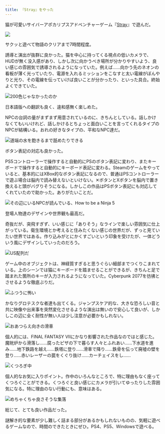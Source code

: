 ```yaml
---
title: 『Stray』をやった
---
```

猫が可愛いサイバーアポカリプスアドベンチャーゲーム『[Stray](https://store.steampowered.com/app/1332010/Stray/?l=japanese)』で遊んだ。

![](https://lh3.googleusercontent.com/docs/ADP-6oFC7ZUoYQ0Lev8vtR_d-vBn1VtHBjCoc1T--NVAzNuXN73vMvTnjEsUK1LzkR3vBSSzxq6YDqRr2RWmH9XtKbhZqH8xVg4evgi1mgWF3EWvA5eobc-t2jtFjbMQ9IiG4_Phme-9v6wqD1B_BqWfYKgDYo7V0wx0d_CUuvtews5p3W231dTVBgTYxxqT9F2YK_unKCOytnkVGuTLkz6JM6uaqO0LWYrWHzUvYPN5QVhlZkEaH3xBY6-Y29pqjqh2hOhgNZrj8HsY0u8OK_U7jITe2vZWLyZncZ5t5FG2oPivQ3PtBuBk-R2REXeAA58o9Dy7L21DeR05TBxLwwRF8G34WK2iAJbzStOqaDXVQNNhsdgKYTEcg-4IOg1CMCdAJg_rpotypDZAFri-z9Y9atCDoQgmEt7cEDcZrcKPLuJBb4Yy5Xelp3ghY4OiCQdt5piJRwdo8Ycmc9TEZIcRMnXDne_Hayrn7mfUCDE_k42r9qY42623CxQLcoBdSumRzC2ODOFD15qd-tgtRkOHUGa-rptHXNsMRkvFQ2o7MC1-bvWROVBcNpZDM5K55rtMmWBYuvInAyr2m1aVoUTnZ5rQth9XiK6EZ49QUjkjUgPFywb0BObYbBKhdPyPLPcRx4TFN4v6Nn-jWT4A8ryx4iLvAxTde1yhKTi42I-98F8eIBsoe0tHVSy86EhPD3TZ74vkzxEGsjYRexVRs42uSbF-0CycnapNT6BnhUL7-x5Z5McF2yEpJ6tR5xqbwI_KW8rxGxZCEzWRkOXjxyz-1ecQT4NmENeiXIM7m30FaQviROQt6EabEdQ2_l728PmlgzhinMu-8X7h9PltJHh5-Lw_f1aZGRpUxdBIVAi7ZU2z61mfQg3PXqpvRaHMT7x6zhm1dGFPKZTtb2EcykNFkQj52NMn0B0DtWJNZCsRu9v1WcOPXEJMqzjp6Emc3OZWZkgHIsPfKBHgwkAXRcaY82yATkpSH0Wd2o0BHpiAP2fVxuf_uT0WodbnveK14sCZYegDOFMk65k3HbQobjyiLjGM6UDyV1hP5z0vAR5vARsdCgNjCSnmRSFS6FlJIBYoGN1DFjTjdM08bqEajKsx94OMTWY3nNwPNBq5Tw3P-MLitOwpMdTvcRCsKDbNEyVL2nlKpqH7WZzPSMP71SpHo4NLkcAqZbkFsJCoyukyQyhxbNkJ5pGg8X6flIepQe_PXtzSotfL8jMFhS_wJvtBNQnj7Sdv1XUiVQ3RHp3QgvQaMuRleA)

サクッと遊べて物語のクリアまで7時間程度。

誘導と演出が抜群に良かった。猫を中心に持ってくる視点の低いカメラで、HUDが無く没入感があり、しかし次に向かうべき場所が分かりやすいよう、良い感じの雰囲気で誘導されるようになっていた。例えば……向かう先のネオンの看板が薄く光っていたり、電源を入れるミッションをこなすと太い電線がぼんやりと光り、その電線を伝っていけば良いことが分かったり、といった具合。終始よくできていた。

![](https://lh3.googleusercontent.com/docs/ADP-6oFI_FkJhQZfsO4y5LMb0zuXJDa9A1_lRKs0Ml4AhHIK-BtYsaTGbH49OEKB7Zb-Dppycd3ZmdT-NloUlPzvdRfAZqXasMqZkQExpqOZWAh1Sz18WSB441UAPDDZCS9CUQ_wpsZK6-siaFmFoh-s89n_Vs2d0YJ8d0Xrlp15ukorLMvwM2de1z_9UIrUhaliJ5HTuO6RbjAn3lVSLw9c1uLajJxVbzDnf7YNysTccozaDwvYJVQdQKeCzyZBeHkeG_xgI0QyM8QtGnUjf3zHGq5YDI1sztfeHeLnyLoHXDmxT9GQm6pCI89SBcr3-74FO6lVZO9pA9wyjIuCRpvEtY1iSUNuxCQQQfi8ma_QeqVc6et-4uSItUyQnYcb8rlGmOkWtCFIofk_9rgKG_6XKSjbt8ViDli2UBhNCa-ZMBF3dtIyHy0-H5YQoeeWXSAhP1sFYClKndOPBN2FeoDo_fgCIm-_H5SciS_mMG_JMOxPjJUCwFU0V4kGtcgqPUoS1BgCMClDAtgCiQtNU7LxuUeHb5yFIZRM67QU5KO-tgNmdyHco6wW02yrqzvL-HEOr5n1UpUTcXq_WQ6IBNNtJZry3C3WcqEkHIefj--tyKjG5S90EBC8fyjavGhC8Y6cwl88O0vRkKpT80uPZkpjvycFOcprdemKzrxCWcOdRg-9Uorec-p2UQRyrQLFIVsg9_mMq2_-UfjtPbnrGEUZ7uqQEEUpjTd_XqdYFDxJQXCLs3g8DF72KNEDvSsPoOWGy8EjjpxwiXqJuLJfa3muGWg1palUCydBKhY4Kg-zX4SuLsShjJIbwILyg9RTkHHn5JZtL40FgbAGkmrYk7Tk1107lNxKpxxcLV08ppwCgZVfL2tpSFA-c6ciAGgr_OGGdwV1jeHN1hRS-53U0JfDVbOsBu8p8XCpJQiOWy5LFe8oj0NQk7McnEmvEgfGIsQ7H79PGRYS-ybJUvuKA2D6UKiz94QY2yQQ_aAZrjhLaYBFL0u1rqPrdARlZab94wdcX0r-im_zLTy1mLhTnDhDLMowBUcnByuAzM6zeZH8hkkx9pSZNcPKJaIB8ftdkLEoYRfiOS5WMV_uQNuffq1ZOR0tOU0s3ZqzyUmNaxuhjzbsXbPtr9xWXR65I2czUJh60gw3UBosalSCMcpgKRpeOeM1c2Y_OqZYNgRvLfPZcb7-Obhkzv5hZ1PV32I8bB6qMifdB-0XhYTLZg45Q38SPbFLZGHFIcMlb6NcaANRtHAy961Npg "200色じゃなかったのか")

日本語版への翻訳も良く、違和感無く楽しめた。

NPCの台詞の量がまずまず用意されているのに、きちんとしている。話しかけなくてもいいけれど、話しかけるとちょっと面白いことを言ってくれるタイプのNPCが結構いる。おれの好きなタイプの、平和なNPC達だ。

![](https://lh3.googleusercontent.com/docs/ADP-6oFUEcCpJQK_PcmjZlvzRofkPkGybHCu6iLJExUDBvAJsBQFbFAV_Om-HhuyvGRsgqfEeVjoHo0lHVRFyyHKNtK63O6tAKLHgskbZE69abT4-32NsXa9NfLEy5KuqBf1v3asXiVbG4PysKKgurwlByUh5YLJaC3a07_ehOkoNETEJ6dN424qlASyffYl1JK-1R5CeqDqpE93v-qd6bskXsIJ3LVbApCKQedn7SSZWICOTxQfWcsfHYQlxLGVK6pYeuCfzcs-MfOI_C4uUPHAnZBrvyW7ykWqO2_-gzLKppgrImAuGhhw2PYsi1mB1o5Nw_SUI4D-f9QkopUUKEaKXeKDzDjHuLSdzH9BbvsuUqLlSjRpmu228osck3PPviXr7YEkQI1oBcUvUZPOQzkwaOxu74fL6UKymDR92xuzZ_8Vyemk7RpFlpN6ZREraAGRANJcF92Dht07lj3zhwvFZeg7sxEdxymb6-DNcrKVDV9baG9_1YojD0MID2b-bBhVWU8i0PrK59NAoXZk2t7apMIqtujhuJGeP8ucOY0zfstN9Nl828n_fkfC3edRTyMopKYk7wXPciwZ8EzjtQ_5fITi4JbuJ5VwR5iNkHE0YAXf-y_wR_DqFTaxHDYFT1YUf_yc8toDv-7ddUKUIGgi6FU9-fdMiusVwBdl0Ka6LOOMXIBqTgaB2YRLqwh9KxAUNp_ZkT8UBtRrG4515zu2sm6NDcSy_MlbdqwLYIDMu2oLE8GXANiDgJ_p2-v2K9ZxkYkgs7QQ0BL2qyrl09ELfVBtZg16_hLLz4bfcsC4slCwOR60o17PDiapk84SwrNmdhsVR5D1-gqhmr5NXw8MCz529DccS10j4bmPKqXdzT4Y6f7YZmr10nidAGA6i3LzpeX42fhPAWz1jdHuV19Wz-OFQ82qrK1a5r8Z55UhFQ-JQen18vex5xxSbGbr7nYtQU35jUNFWBDXYd--mNrR5cxL-uOkl95WPxd-Wrp5KQA_3W8ckDxxarlr-BdOdtMxCMtIfjxbxzUQNdtEg_tgOGfpdshul82t8X3aBpk3LhSi8Vkb0apF1Fh0N8SeFggX2WR0c0pcvPE0Cy5gTF-a8O_3lyr_Ak4V1zyzHc5b5fPzDJyYtXoYG7cqZmMfVqld1iXVn9FaY8JBUhXbLW6JhtBzyEz6bSn8UPtlVxV-8OX5allvhJdTXPFgNOK_EwQ3DedbBSkyHDDwiO8BpzTJtYobh6_0hHkPASuclC4T26E6Gg4xqQ "道端の水を飽きるまで舐めたりできる")

ボタン表記の対応も良かった。

PS5コントローラーで操作すると自動的にPSのボタン表記に変わり、またキーボードで操作すると自動的にキーボード表記に変わる。Steamのゲームをやっていると、基本的にはXBox的なボタン表記になるので、普通はPSコントローラーで遊ぶ場合は脳内で読み替えないといけない。✕ボタンとXボタンを脳内で置き換えると頭がバグりそうになる。しかしこの作品はPSボタン表記にも対応してくれていたので助かった。ありがたいことだ。

![](https://lh3.googleusercontent.com/docs/ADP-6oHqXtBDNIlA6B9FQ3-OjJikd8FpDbHaNMTCx72ihdlmsyeId9ScXKOkJggtBzrAVHCCOKh88q0P8Kd9uCMbNNBAEkIRK5m5xGFUx0HLjN6UHBh-kPOIONJlzazY7LCW-7cxbTZUDvcm9KfyGQtREkc8l1lZtRs5AYMsHbzEGmHDUF85JQsqmvjfjq_WVW_7nn2pVYag1671lWMxVX389jQxbtmWtTSD-eCJ_JPiqbjUF4681GdlR0GUpT-5Ve3kPggGn8WoqQIXicQsn8YzFY6vjOVYTXeB_HqmMHCa2A6_Ayj9ChO-v7BoqDmQU1bYTWKg60dzQdnRdyaeDuYAL-lBjoc9bYk6XIemgc_SftX_xdMehWNqPoK369nDoHt0RUOLaNNU4idzJspnWzHtsf1JWkjIP0rFx_Aj8v4tF39SyvdcuyINrgHSXEf9eBK4Ffdnqs9aCiKYrIvLW3zlhzDLVke5hqs2eV5O4w1lzDaNAPoUmQgKlbFeBnXSjVm9L1hod16gALeDWhaNLRa4uFM1JxbM4K7UfaLEa3Pd3q1unxD6Mic_X3wDzXg07w4RLzUphrsWT2GziC8QIlgJj4YwNBJG2sdqRn9YPZjULlcIK9TMi0K5Dahu9Ecee9KRqLaFsKQzwv4_JdFsMp7lk_bbAUzHUbYlJQyxBVNsiLI63JqVbakS9Zyy09nl1jF7BQaglBT54TNioLZCRg5cJjaZOYWXExdrAYQLlmYL0ioXBMb3qMJ4W3p8rgJxc6eTXtxrufQiWBLpp_HOxTj-BsSqxrlopzKMgDyWQB9rOIIsw6HWRy7mAZuKY6kLhz3JSsNrSTHCZf5paEcQo0WLZ2lirMr_qf7wHNsKQDMm0lQRelver0HN0parG8sTOjDz0je0Du9lFxXZrGPK6pStIMY_zWzK5yHp4p_fqgJya1BCzAdZCYmnvL423QjDmjqfT67yBWnojYJqFeoEOeCSi41Jx4YRR0WHkNXy3-I7ywQLUOF-OZFEkN7MvCcH3gLopfYu6hAFrFGouXDgMlSgyPjQq4V9StxPjElO0hGC1ca1IBbeLBqNYChJTpb1wjm40LybRD57Yfx1FobM193wikIARZQ7r-Ovc6xeGpqueiS-IecEe7L_c5fbaiGW46ZisjsNaeqwyV9NiMEb9igaYvqrjWgJ2tYsaaLg0J8DeOCCKNvbjxIbCkT1iS1IMUW-8IlUCGRe73NZQnUy2x8bgembM0akv3jakB52iXPLXw7EOLZfAg "その辺にいるNPCが読んでいる、How to be a Ninja 5")

登場人物達のデザインや世界観も最高だ。

奇抜だが、突飛すぎず、いい感じに「ありそう」なラインで楽しい雰囲気に仕上がっている。衛生環境とか考えると住みたくない感じの世界だが、ずっと見ていたい世界ではある。作り込みがとにかくすごいという印象を受けたが、一体どういう風にデザインしていったのだろう。

![](https://lh3.googleusercontent.com/docs/ADP-6oGtod0d_bmuORv0m2JM9KUZTetj01IaPgIjYjgAXfnHC-YYlxwizSefiDZXfF71kXUGJerbgFeyojmuYfeQxql_MsMclSpTNY1rKlP6LnMonW4Lpsga_xo_oBYJXQOH9cct0QuqO5UbzdMV1lCMWhd49dWBMRjcZDl5N9tF2Xnx1kb0elp4juf_25c07UhvFviWNf5anaf1szsALbYBe7-SV9bh4nHz8Y-OxFiwPAernrMPyLR1WjORFCVKpa0aFOX_PETI_0-kFHEDmJWS51GkDEx5P7Jj2YLsVKiAMUNHGJNyXvftPAPH9N9jAdHg5_od5w0nn-bYYuddrcsO7HAvUYiNVYsy9-jhJlW8RNTcMAXZ8860WPiToZfvH5EGSo2AhHXmUJbyqfVqFOg7u7ZNs4mjUkF3Ll7Teh8Z24EPXyhqP-Ybq6earLjJKqnY0QY2iWiwlcx4fbg8t4rPJqgbEqJTPIfDVT6OEx2dqdCJbsTvvWJVpI7O1tFWL9ZNftBqGxZtv5mi3nzgxtfwLx0tkgfuLB0pAFcX5HfUgxD4jNQkxAkzDF4AzVTA22SjthAE0qzYM0_bPFFTXXjTJvy13bhqF2uHzkN4wDnIWwaYQ6srIqTF7igxKo7C620yIAoOSetJM6cnc2BPwlGbcPbIBXhCEb0bnCTnXy5-2sra46uiKAakiFYl7uKov5Fmc6bBde8nuRPU3XwC7qn6v9QPNuXbtkdtb24SmPMrSbG0MqaXwQ3GMbXpWIkxoFeQkWlWnj1fuQx75R5DiSzyd7joJM0TowSxEvSd7QntfRk2Qj1kobJ9_Trxb8V98ILLdL0kf-ncfAnqAuUN74hxqTtfeaq6nmFtz3wjY9RWKL6htMZdERSWUAfHlVsdnme6YmN0bPBhWEZsj6ktBHGS73Si032rsTfk2wphDy5kLeBBuFFYyHfWCf3zLdgwd6euEGRJ2FZ9_Wb7ojHfo80H3CJe1LoICK_M_4YI_t1uBIJih60Ijpg24HNsgDVB-Hw2YOXzph6cbEZJg5sIln4pnIttqNwVSv5lu46_uuBhmTXpgCgkvJTbyO3LmIoy_13AjZQfUFMnAbYACHd30VzjHWiprUgmGioj5kVXmGkvzx9Vxbo49N1gDMOXfsqk3LhOTTWjcs_1UHR_uoIb1pD0WztmH8I1dLg5pjJSbW4Lnuk8LH2WAKw-Tay6gkFzktMink0GgxiOoOOplBoQbjJKAiGbKcpO9wbcNECcESn18rozphJmxg "US配列だ")

ゲーム中のオブジェクトは、神経質すぎると思うぐらい細部までつくりこまれている。上のシーンでは猫にキーボードを踏ませることができるが、きちんと足で踏まれた箇所のキーが入力されるようになっていた。Cyberpunk 2077を彷彿とさせるような徹底ぶりだ。

![](https://lh3.googleusercontent.com/docs/ADP-6oHi0roJUkflM6Odh9ow46Yvu4q4eISp-xnh-FwNOwgSPX_JB6D4IUj6MaenBxuYUP6HWMmurVwEzoXQjYaGVH-E24q0AjPDIHMWyUNFDmzCFGP03XMchdcXp3YsO65e2_LPTT7mybHkj9IyVOJ6k7sFNkhDeTL5eErE_jftwDIfMDOIEi4q2ReW1Pco5o4pRx6LEeqz7wW3FS3vEPOxsOaS_ihLhlvQjaf8pXklikfxCpiCA0cBWm7ULH9F5eYt1gS-bIRT9MtElE1v3L3tEDKovmqGHibnt-Lsn_NyKaaV-krX_x7nFbBrFWSjwqel9r3HMYPDwxjcBDKGa8ISAopBKmlAAPUOdud382Q4ZpvqIfuonCNUplqmO5hl85ACUHiHdhMlHpfJzmPwbCGRqdwatSyqZbzGKc-1HQrkoeF0dp55l0QFN7OJ-oNNJTC-jWObYJdzYJ5MmkRVgvI0smUMadNPOL0YRGIYlTwpbVa-1mri9rMvRZ0f5_Q81h6V02fpyAOZRK2D8T4rTDi5nA8ESqr3MgP1KKhSAsrD8-_R0s7YtbtjnVay4tujgDtXpl9ujEIuHkclmBXAc7q30iMFtYj4ZpwNjyiG7K3mZYv_FMn2dz7T66oVbZHW9-7EZYMOvFvlDfk03ojhOaEe8jieB0fgbD2gnhVYV_SSnqWpxfOdqBEa9pDVVArYZ9KTVjC7ihiJeT4CTIF9jsvCLjtj_Y_CrIuJSphLanquKD5Y0ebrUJg94WoL4cqC3-1w3f8qNuyXUXd2qaZ-cIh8POQrHO7GVh5FAaz-Asbh_RONdfeVhTYz6CBErGQqwjFWnYyyFLPIE_0vr6YjW-3TbovkgFd2zKT4jZ0U1HGXXm_M1Kqs_o6DuVqZzZJJMCmMsW3X8enhoDg52uEjhz_1NiXzMYP5nT0gC0CYmYQIiT6m2SxDt_SjLnzD8N9hROBaM96f5J9sEyDM3mltaJg9-RigYZSUHpyfCuxDqYn_rUJk1lpY70rcq-W-dvdLAg9WzQMiKqCSqsyXLBtGaGJOv3sQlBVQ7nTDiqxkNyAtJ3E6ODsC9dOaH6evReG8YMvvneCNb5jSPk_JjwdzPzhdSI_WLFOih8mojBYpvlpOk3PTJZGF_56fq2LIGPdsHgB86kIcpb621U8COdEUPC8RXVROBOAY_KejYTlXAh1LWUiCFUdX6bxyCAHJ-5sNZsO5ecbwe2wmw7D9xwLzad9ykNsDcuX2m8S9YgV0Lz5Y2DpjWWmiWA "ふつうに怖い")

かなりグロテスクな者達も出てくる。ジャンプスケア的な、大きな恐ろしい音と共に映像や出来事を突然変化させるような演出は無いので安心して良いが、しかしこの辺に全く耐性が無い人は少し注意が必要かもしれない。

![](https://lh3.googleusercontent.com/docs/ADP-6oH63YPObflSWY8R0bVrb6VKgi3AWHItXzxIc4a_jiiE6_NSKN70W1juA24vMQdnxw5n2Wy2IRm3BSiDzGTGXfiLekaRbuJYMPo19Fj1bK0PuevfLaWtCZe7PEUZ-XriGWofXuZWttZteAEMB56BlWDGTnVl3DRHdqW2FpDjzczvVD7yT5BWPTI228pilSFnMJ8ebBxiqvA3037VTFb_fOUnGNmtuApxczj5NStI-edyHLAfJVYF18xfugl1ZfFnSIcYVaiwwE-0loguG_aWuAs5d4JOWqdqeesccbTAgyKcYSBTJXrX9EOWgxRwBSp0vtHyVK5b3yzAwA7bG1GvZgbFBulI6U5Z0Xl_hKWtZGOQ8-35tld3KNdqNBxAo6C0NEp2imDOREoLosDL_rq7YyNyXLhP7zNs6heZMFeEu_U2qDxYttt6OcVTheKGodbQ29n8_i7fs3AlgG2_WmowsXkRPKaA-muNNToSUjqu54x8e1w3J_3epAS7HwFw7vvpQMI6ZqADfgu1Io1qy44q8k4e6Gnj5RyylOb0aX0tarDW41UKiqK5bL3kYoCHnkxaOlpKvOnLIVoH52uF9t3MqAAZXTgLBP1q8dcsv1XVGhj02Otqc_xc3afknNK94TIZCItGYJ0daK6hj_SImNz7UxJ0NAXMvY0HgSUIepr202DuQJI_B8J0E_4afyKBBgREYSkNc0_6fpymluz0u4YLPygdqfdrTTTNS_fmAFpxVVDgnoxFQFC2MzPLBK3y_yJrdw_UvNBtUNhCq30_LvmPBZq4TIMa34YMdNR2D22nZLfxhZRUsbb6Kn8FqMIHmO6JeHkVRKHiCZfdV5p6XQcjbsWUlAXC135qFZn7tnHopQrl8Drs_4IFuqJDnJC85pZgXKLVcXh74CAl1d4x5bge_IJ1I8Gi5FwINuPpft8YXbNvsV1davQ8RBn-ikYuclEtkJqUhau2C99WIQstyQumWeOWMXCI4spnnr8nZvGvUHAzoZscwQC-Z80AROSQQeYcqj4Ky6RSu1lcCdqxQ2xmVpBbjx1WRqhZv-Z9EJTc75joqjvlI9mgSIDeXNn4x1tH55yWc5GXpOlq_uqNmY0bLPqwqX6z5wLFZu63_zDkZ5e24ssFO57l6ZTLTj9aKdCATqkrdjW9ahaRYV9JtlWjjQkntlEEQN0dDcUVPS4mozneRhPwqpC-5geZ_Eh8XYiuTXb3HqqWHVJ5-5kQLO2sVXTBjBiyu7pdck3up80nTA3t9XgoIA "おあつらえ向きの滑車")

個人的には、FINAL FANTASY VIIにかなり影響された作品なのではと感じた。魔晄炉から滑落し……腐ったピザの下で暮らす人々とふれあい……下水道を進み……地下鉄路を越え……鉄塔に登り……滑車で降り……鉄骨を伝って廃墟の壁を登り……赤いレーザーの罠をくぐり抜け……カーチェイスをし……

![](https://lh3.googleusercontent.com/docs/ADP-6oEKBv-7qSxzxc6WZ-ZOPPZVSyzH0J-bDnkjpt9-_Gdet7FFrts_gAfdNxgfaKIXi3y0QMWLMw7S3sbU8BW5dhgkYnBPzl0kM4oeKOZzDJ3xaqNndlT37QszJT3u8KpB_kHP_5_EExTT0wMwOkeE1VHpQVODcfQbKdeGwkFWM9gYaGmDlLBhunilo5PfWSqFOMC4NS7J9VSIVUkP6B7FDTME8DEAtfD-xLZE2K4zQdoLHN48QdppACYI4rXvf7OifYFEZoAedheqgk5gIWmwVqI9Qq_9zqFjTTi5EW-jhvhcZFO3nUD6qC7NqxeILjKlBwFORZMVIXEeI5-0kN63R6cnVBebf6sFxl-a1kW6ZQdPsDuHZ1y1t5GDUBlarehv__QeDbNSJcwUf_Xk2hAx-BeWOvEm0fWObS8ReaHo81Wzje6U8v7lxcOiGrDd3r35Sjgp9jXWg5wbn8YxzttCHcXYd_fix0Bkkgj0IDgAG9xylWmvdsURxvRDMpO112Qa4W09I7gZSMNEqCCH78-Dcanog39TUd4_ThZ3ywA48gSfkhmdLyYDA61Ji_zJLEN4uIohutWekBy7N4CmFc1hH0YpihQAxBgzbVqyh8kBm5qKMW0D9IuAL4MAhdJCpNNMnDFvE34k_kbxk59toOpw3_NagDGEinHNBlkQNMfNXFGmwQD5XlhNnOuHXRwXG_-NYemfd4yHhvrSbj-4xhmR2pfB5IJZNVsZ6PQDn_Cx1N3X5BNLfkTxdXZjRZLd4-UwWop6yj9UmqVtJq4KI0GlWQCKq9pjOkXWxhpGwgdQi_zjbdGUkiRCTOLg32x0A3Ck-lh62HGPDCabROPnButxQZWW5g3WZD19kHqePeEkVYikZOAljpQViTt7pWON5c53GFHldwSil9WuGV2xFRnPVGzqqZhLBWiOFLCZ4aNh-oRdqifmLZvbYVkmaQHzHIfXxO5llgyeaqJZxEWOCMVwOYV-HBhoOD-KMNmW-MQWCaMkFgkLmLzirbu3kIMMUdoxoxmfzcvt5RGlLXSVmGCnqmZ2TmsrNkl4vO0_kQJfUxR-iSQKBtWMbh0KyLELLcg0KH7UejyaiKpqVzGbmC1DmJtQSglEzget4i6txK0XI1TeacJoVt3k3yZRA-lONNKwTNC103CKa7EXBdJ934ATrncapzXhTAyXfv0uxeMWTSTpuBirn8MKoKpBq2125lJ5cvKFn-v2JEw1IXmevqJTtVlPNbUAtDZ3s4uIaphdgbZ0EiMnlg "くつろぎ中")

個人的なお気に入りポイント。作中のいろんなところで、特に理由もなく座ってくつろぐことができる。くつろぐと良い感じにカメラが引いてゆったりした雰囲気になる。特に理由のない行動にも、意味はある。

![](https://lh3.googleusercontent.com/docs/ADP-6oEAHjGkYNk3fMr43tGHU7-u7F-SOfh1p3mydlLWiZdPWytR7wnhkK7Eb3QtuyvQ1skxLvtbIML7FFb5JR4vA5v7KrGN0FOelU2e0llWoJP7T_h_GGdjk4waRzxakmLAdUMaPobUkauDneTbNLaYYMPfjep9zLuMV7AyC7-10pHmtiMwGr9yuno19reKt7C6J0nQEaxU_2TJiLdK7eEkn42SXNVbb5OtfsoRn4I2eZAF-ItV4fgyY-LCpXkx-xdypsz06fj-2p184bvkN7B9p7fi6saPFjXxxF4k-7ZQUafjydEMEs-e70kobMA3YAyqhcmYbAMC2eewjzOj1SN3oidwyea1jrW178vLGv1xn_vUQni5EY-kJCSFmXwJr_Rq9VZUNGorF2u9bSbCqgTGRexk3Xe8Mm2L-S0YUjlY3g-tV80c84dqn5DDxyTtHi38FF298o1eor1cO2XHKp_quFcRRkT5Oz-EyjQjyPD0xd1gWzg-4CZRJJcrGxV5Sb7Wl6hJBWy9GZIQSFCwwtW4fhpJR5NenPiwomUKhQ5CokASJPatdjYPVscPAi1k3sfao9HXejbR7FjOZ5_VzD09l5uwc1eofQI26Rl_1hm2vfOFxdfCE0Wt3TPK4bDOsRKDya1b1bcseMU4bZ2fsoG1ZPRmf4tT5v4FqZm2kAn_ySvGa8dpO0CEWNw3WF4Db5ViMDm3WGzIOPXvuuHRw3RnG31HS_Bbp2uW9tqeGO3MmNvL_AxQamP5wt_0dEUNtrVs35G0_qTY1YWkTtPe42NVb0jRKB31oXFH3KyvFPZPzvAGnuGP7TCAn_kgpWFb1OZiz83smBiZtF8ejKuld2D1bv_GhU-JWoxVG1VMX7sFHlNwF78SSERHzjaS5WDoD_5TV1maGfffzrUlBz1xnXzXYB6w4OCyYDVt4UkSFLp9raxgnQ1GpfMCqcWyBcCQNMB7ZWntiIiJQmvBCwj3KnAHhMqpmqLeKVbY72Qsw7BOsBVv55HPGXyyP0YdsqqktTKr83CgZ3yWbAPrVLbWnCCoHxvLtz_7IKJVVD1BdwiGDQ60xlheL7bMSKcP7LSz1lc-peSisFd9XUtOH2KUQDYWfyTkw9t0oD2OAi_GZ_8zua17BxuK_-5mRZXrEzKb4zRtdWwkFdOc-jdtGZ5idldX1rH1s0SIQDTPQnBbhKX2MJNZ5BerEe7cJP4WVDItpfXNA2j6fKlWIfYAGqIlFs6b6_qDr2XDNnLStlrKvzFCBhXSXStRSg "めちゃくちゃ良さそうな集落")

総じて、とても良い作品だった。

謎解き的な要素が少し難しく詰まる部分があるかもしれないものの、気軽に遊べるゲームなので、時間のできたときにぜひ。PS4、PS5、Windowsで遊べる。
